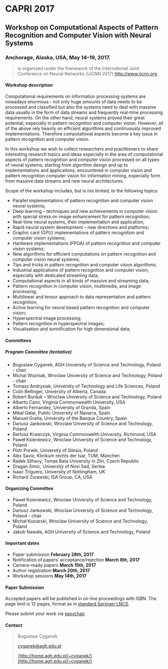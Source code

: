 # CAPRI 2017

## Workshop on Computational Aspects of Pattern Recognition and Computer Vision with Neural Systems

### Anchorage, Alaska, USA, May 14–19, 2017.

> is organized under the framework of the International Joint Conference on Neural Networks (IJCNN 2017)  http://www.ijcnn.org.


#### Workshop description

Computational requirements on information processing systems are nowadays enormous - not only huge amounts of data needs to be processed and classified but also the systems need to deal with massive data usually in the form of data streams and frequently real-time processing requirements. On the other hand, neural systems proved their great potential, especially in pattern recognition and computer vision. However, all of the above rely heavily on efficient algorithms and continuously improved implementations. Therefore computational aspects become a key issue in pattern recognition and computer vision.

In this workshop we wish to collect researchers and practitioners to share interesting research topics and ideas especially in the area of computational aspects of pattern recognition and computer vision processed on all types of neural systems, starting from algorithm design and up to implementations and applications, encountered in computer vision and pattern recognition computer vision for information mining, especially form from massive data streams and new neural architectures.

Scope of the workshop includes, but is not limited, to the following topics:

- Parallel implementations of pattern recognition and computer vision neural systems;
- Deep learning – techniques and new achievements in computer vision with special stress on image enhancement for pattern recognition;
- Real-time neural systems, their implementation and application;
- Rapid neural system development – new directions and platforms;
- Graphic card (GPU) implementations of pattern recognition and computer vision systems;
- Hardware implementations (FPGA) of pattern recognition and computer vision systems;
- New algorithms for efficient computations on pattern recognition and computer vision neural systems;
- Tips and tricks in pattern recognition and computer vision algorithms;
- Industrial applications of pattern recognition and computer vision, especially with dedicated streaming data;
- Computational aspects in all kinds of massive and streaming data;
- Pattern recognition in computer vision, multimedia, and image processing;
- Multilinear and tensor approach to data representation and pattern recognition;
- Active learning for neural based pattern recognition and computer vision;
- Hyperspectral image processing;
- Pattern recognition in hyperspectral images;
- Visualisation and sonnification for high dimensional data;

#### Committees
##### Program Committee (tentative)
- Boguslaw Cyganek, AGH University of Science and Technology, Poland - chair
- Michal Wozniak, Wroclaw University of Science and Technology, Poland - chair
- Tomasz Andrysiak, University of Technology and Life Sciences, Poland
- Colin Bellinger, University of Alberta, Canada
- Robert Burduk – Wroclaw University of Science and Technology, Poland
- Alberto Cano, Virginia Commonwealth University, USA
- Alberto Fernandez, University of Granda, Spain
- Mikel Galar, Public University of Navarra, Spain
- Manuel Graña, University of the Basque Country, Spain
- Dariusz Jankowski, Wroclaw University of Science and Technology, Poland
- Bartosz Krawczyk, Virginia Commonwelth University, Richmond, USA
- Paweł Ksieniewicz, Wroclaw University of Science and Technology, Poland
- Piotr Porwik, University of Silesia, Poland
- Alex Savio, Klinikum rechts der Isar, TUM, München
- Radek Silhavy, Tomas Bata University in Zlin, Czech Republic
- Dragan Simic, University of Novi Sad, Serbia
- Isaac Triguero, University of Nottingham, UK
- Richard Zurawski, ISA Group, CA, USA

#### Organizing Committee
- Paweł Ksieniewicz, Wroclaw University of Science and Technology, Poland
- Dariusz Jankowski, Wroclaw University of Science and Technology, Poland - chair
- Michał Koziarski, Wroclaw University of Science and Technology, Poland
- Jakub Nawała, AGH University of Science and Technology, Poland

#### Important dates
- Paper submission **February 28th, 2017**
- Notification of papers’ acceptance/rejection **March 8th, 2017**
- Camera-ready papers **March 15th, 2017**
- Author registration **March 20th, 2017**
- Workshop sessions **May 14th, 2017**

#### Paper Submission
Accepted papers will be published in on-line proceedings with ISBN. The page limit is 12 pages, format as in [standard Springer LNCS](https://www.springer.com/computer/lncs?SGWID=0-164-6-793341-0).

Please submit your work via [easychair](https://easychair.org/conferences/?conf=capri2017).

#### Contact
> Boguslaw Cyganek
>
> [cyganek@agh.edu.pl](mailto:cyganek@agh.edu.pl)
>
> [http://home.agh.edu.pl/~cyganek/](http://home.agh.edu.pl/~cyganek/)
